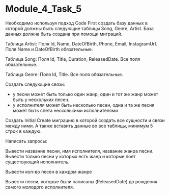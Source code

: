 # Module_4_Task_5
Необходимо используя подход Code First создать базу данных в которой должны быть следующие таблицы Song, Genre, Artist. База данных должна быть создана при помощи миграций.

Таблица Artist: Поля Id, Name, DateOfBirth, Phone, Email, InstagramUrl. Поля Name и DateOfBirth обязательные.

Таблица Song: Поля Id, Title, Duration, ReleasedDate. Все поля обязательные.

Таблица Genre: Поля Id, Title. Все поля обязательные.

Создать следующие связи: 
- у песни может быть только один жанр, один и тот же жанр может быть у нескольких песен.
- у исполнителя может быть несколько песен, одна и та же песня может быть спета несколькими исполнителями

Создать Initial Create миграцию в которой создать все сущности и связи между ними. А также вставить данные во все таблицы, минимум 5 строк в каждую.

Написать запросы: 

Вывести название песни, имя исполнителя, название жанра песни. Вывести только песни у которых есть жанр и которые поет существующий исполнитель.

Вывести кол-во песен в каждом жанре

Вывести песни, которые были написаны (ReleasedDate) до рождения самого молодого исполнителя.


